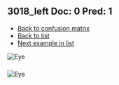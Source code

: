 ## 3018_left Doc: 0 Pred: 1
- [Back to confusion matrix](https://github.com/juliandewit/kaggle_retinopathy/blob/master/matrix.md)
- [Back to list](https://github.com/juliandewit/kaggle_retinopathy/blob/master/lists/01/list.md)
- [Next example in list](https://github.com/juliandewit/kaggle_retinopathy/blob/master/lists/01/30/30199_left.md)

![Eye](https://retinopaty.blob.core.windows.net/size1024/3018_left_0.jpeg)

### 

![Eye]()
